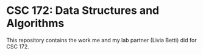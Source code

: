 # CSC 172: Data Structures and Algorithms

This repository contains the work me and my lab partner (Livia Betti) did for CSC 172.


